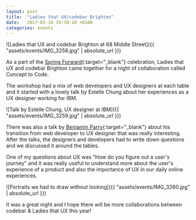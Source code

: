 ```yaml
---
layout: post
title:  "Ladies that UX/codebar Brighton"
date:   2017-03-16 19:30:20 +0100
categories: events
---
```

![Ladies that UX  and codebar Brighton at 68 Middle Street]({{ "assets/events/IMG_3258.jpg" | absolute_url }})


As a part of the [Spring Forward](http://wespringforward.com/){:target="_blank"} celebration, Ladies that UX and codebar Brighton came together for a night of collaboration called Concept to Code.

The workshop had a mix of web developers and UX designers at each table and it started with a lovely talk by Estelle Chung about her experiences as a UX designer working for IBM.


![Talk by Estelle Chung, UX designer at IBM]({{ "assets/events/IMG_3259.jpg" | absolute_url }})


There was also a talk by [Benjamin Parry](https://twitter.com/benjaminparry/){:target="_blank"} about his transition from web developer to UX designer that was really interesting. After the talks, the designers and developers had to write down questions and we discussed it around the tables. 

One of my questions about UX was "How do you figure out a user's journey" and it was really useful to understand more about the user's experience of a product and also the importance of UX in our daily online experiences.


![Portraits we had to draw without looking]({{ "assets/events/IMG_3260.jpg" | absolute_url }})


It was a great night and I hope there will be more collaborations between codebar &amp; Ladies that UX this year!